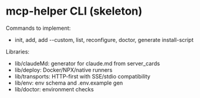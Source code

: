 # mcp-helper CLI (skeleton)

Commands to implement:
- init, add, add --custom, list, reconfigure, doctor, generate install-script

Libraries:
- lib/claudeMd: generator for claude.md from server_cards
- lib/deploy: Docker/NPX/native runners
- lib/transports: HTTP-first with SSE/stdio compatibility
- lib/env: env schema and .env.example gen
- lib/doctor: environment checks
